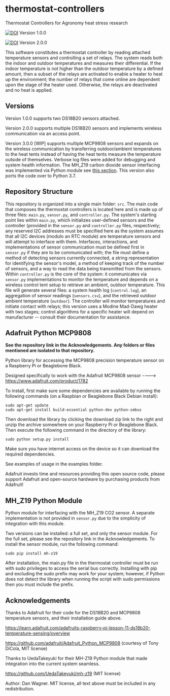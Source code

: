 # thermostat-controllers
Thermostat Controllers for Agronomy heat stress research

[![DOI](https://zenodo.org/badge/142898603.svg)](https://zenodo.org/badge/latestdoi/142898603) Version 1.0.0

[![DOI](https://zenodo.org/badge/DOI/10.5281/zenodo.1323816.svg)](https://doi.org/10.5281/zenodo.1323816) Version 2.0.0


This software constitutes a thermostat controller by reading attached temperature sensors and controlling a set of relays.  The system reads both the indoor and outdoor temperatures and measures their differential.  If the indoor temperature is not higher than the outdoor temperature by a defined amount, then a subset of the relays are activated to enable a heater to heat up the environment; the number of relays that come online are dependent upon the stage of the heater used.  Otherwise, the relays are deactivated and no heat is applied.

## Versions
Version 1.0.0 supports two DS18B20 sensors attached.

Version 2.0.0 supports multiple DS18B20 sensors and implements wireless communication via an access point.

Version 3.0.0 [WIP] supports multiple MCP9808 sensors and expands on the wireless communication by transferring outdoor/ambient temperatures to the heat tents instead of having the heat tents measure the temperature outside of themselves. Verbose log files were added for debugging and system health information. The MH_Z19 carbon dioxide sensor interfacing was implemented via Python module see [this section](#mh_z19-python-module). This version also ports the code over to Python 3.7.

## Repository Structure
This repository is organized into a single main folder: `src`. The main code that composes the thermostat controllers is located here and is made up of three files: `main.py`, `sensor.py`, and `controller.py`. The system's starting point lies within `main.py`, which initializes user-defined sensors and the controller (provided in the `sensor.py` and `controller.py` files, respectively; any reserved I2C addresses must be specified here as the system assumes that all I2C devices (modulo an RTC module) are temperature sensors and will attempt to interface with them. Interfaces, interactions, and implementations of sensor communication must be defined first in `sensor.py` if they are to be communicated with; the file must define a method of detecting sensors currently connected, a string representation for identifying the sensor's model, a method of keeping track of the number of sensors, and a way to read the data being transmitted from the sensors. Within `controller.py` is the core of the system: it communicates via `sensor.py` implementations to monitor the temperature and depends on a wireless control tent setup to retrieve an ambient, outdoor temperature. This file will generate several files: a system health log (`control.log`), an aggregation of sensor readings (`sensors.csv`), and the retrieved outdoor ambient temperature (`outdoor`). The controller will monitor temperatures and initiate contact with relays; this version uses a Modine Mad-Dawg heater with two stages; control algorithms for a specific heater will depend on manufacturer -- consult their documentation for assistance.

## Adafruit Python MCP9808
**See the repository link in the Acknowledgements.  Any folders or files mentioned are isolated to that repository.**

Python library for accessing the MCP9808 precision temperature sensor on a Raspberry Pi or Beaglebone Black.

Designed specifically to work with the Adafruit MCP9808 sensor ----> https://www.adafruit.com/product/1782

To install, first make sure some dependencies are available by running the following commands (on a Raspbian or Beaglebone Black Debian install):

````
sudo apt-get update
sudo apt-get install build-essential python-dev python-smbus
````

Then download the library by clicking the download zip link to the right and unzip the archive somewhere on your Raspberry Pi or Beaglebone Black. Then execute the following command in the directory of the library:

````
sudo python setup.py install
````

Make sure you have internet access on the device so it can download the required dependencies.

See examples of usage in the examples folder.

Adafruit invests time and resources providing this open source code, please support Adafruit and open-source hardware by purchasing products from Adafruit!

## MH_Z19 Python Module
Python module for interfacing with the MH_Z19 CO2 sensor. A separate implementation is not provided in `sensor.py` due to the simplicity of integration with this module.

Two versions can be installed: a full set, and only the sensor module.  For the full set, please see the repository link in the Acknowledgements.
To install the sensor module, run the following command:

````
sudo pip install mh-z19
````

After installation, the main.py file in the thermostat controller must be run with sudo privileges to access the serial bus correctly.
Installing with pip and excluding the sudo prefix may work for your system; however, if Python does not detect the library when running the script with sudo permissions then you must include the prefix.
## Acknowledgements
Thanks to Adafruit for their code for the DS18B20 and MCP9808 temperature sensors, and their installation guide above.

https://learn.adafruit.com/adafruits-raspberry-pi-lesson-11-ds18b20-temperature-sensing/overview

https://github.com/adafruit/Adafruit_Python_MCP9808 (courtesy of Tony DiCola, MIT license)

Thanks to UedaTakeyuki for their MH-Z19 Python module that made integration into the current system seamless.

https://github.com/UedaTakeyuki/mh-z19 (MIT license)

Author: Dan Wagner. MIT license, all text above must be included in any redistribution.
